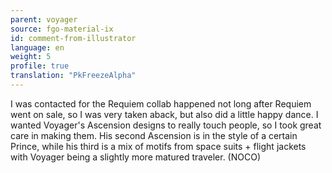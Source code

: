 ```yaml
---
parent: voyager
source: fgo-material-ix
id: comment-from-illustrator
language: en
weight: 5
profile: true
translation: "PkFreezeAlpha"
---
```


I was contacted for the Requiem collab happened not long after Requiem went on sale, so I was very taken aback, but also did a little happy dance. I wanted Voyager's Ascension designs to really touch people, so I took great care in making them. His second Ascension is in the style of a certain Prince, while his third is a mix of motifs from space suits + flight jackets with Voyager being a slightly more matured traveler. (NOCO)
